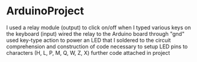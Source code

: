 # ArduinoProject
I used a relay module (output) to click on/off when I typed various keys on the keyboard (input)
wired the relay to the Arduino board through "gnd"
used key-type action to power an LED that I soldered to the circuit 
comprehension and construction of code necessary to setup LED pins to characters (H, L, P, M, Q, W, Z, X)
further code attached in project
